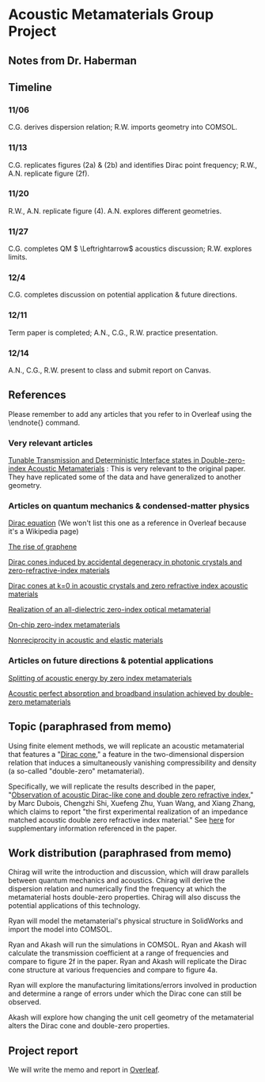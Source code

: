 # Acoustic Metamaterials Group Project
 
## Notes from Dr. Haberman

## Timeline

### 11/06 
C.G. derives dispersion relation; R.W. imports geometry into COMSOL.

### 11/13 
C.G. replicates figures (2a) \& (2b) and identifies Dirac point frequency; R.W., A.N. replicate figure (2f).

### 11/20 
R.W., A.N. replicate figure (4). A.N. explores different geometries.

### 11/27
C.G. completes QM $	\Leftrightarrow$ acoustics discussion; R.W. explores limits.

### 12/4
C.G. completes discussion on potential application \& future directions.    

### 12/11
Term paper is completed; A.N., C.G., R.W. practice presentation.

### 12/14
A.N., C.G., R.W. present to class and submit report on Canvas.
 
 
 
 
## References

Please remember to add any articles that you refer to in Overleaf using the \endnote{} command.
### Very relevant articles 

[Tunable Transmission and Deterministic Interface states in Double-zero-index Acoustic Metamaterials]()
[](https://www.nature.com/articles/s41598-018-24773-6): This is very relevant to the original paper. They have replicated some of the data and have generalized to another geometry.

### Articles on quantum mechanics & condensed-matter physics
[Dirac equation](https://en.wikipedia.org/wiki/Dirac_equation) (We won't list this one as a reference in Overleaf because it's a Wikipedia page)

[The rise of graphene](https://www.nature.com/articles/nmat1849)

[Dirac cones induced by accidental degeneracy in photonic crystals and zero-refractive-index materials](https://www.nature.com/articles/nmat3030)

[Dirac cones at k=0 in acoustic crystals and zero
refractive index acoustic materials](https://www.nature.com/articles/nmat3030)

[Realization of an all-dielectric zero-index optical metamaterial
](https://www.nature.com/articles/nphoton.2013.214/)

[On-chip zero-index metamaterials](https://www.nature.com/articles/nphoton.2015.198)

[Nonreciprocity in acoustic and elastic
materials](https://www.nature.com/articles/s41578-020-0206-0)

### Articles on future directions & potential applications

[Splitting of acoustic energy by zero index metamaterials](https://doi.org/10.1016/j.physleta.2015.07.003)

[Acoustic perfect absorption and broadband insulation achieved by double-zero metamaterials](https://aip-scitation-org.ezproxy.lib.utexas.edu/doi/10.1063/1.5018180)
 
 
 
## Topic (paraphrased from memo)

Using finite element methods, we will replicate an acoustic metamaterial that features a "[Dirac cone](https://en.wikipedia.org/wiki/Dirac_cone)," a feature in the two-dimensional dispersion relation that induces a simultaneously vanishing compressibility and density (a so-called "double-zero" metamaterial). 

Specifically, we will replicate the results described in the paper, "[Observation of acoustic Dirac-like cone and double
zero refractive index](https://cpb-us-w2.wpmucdn.com/sites.gatech.edu/dist/0/833/files/2018/09/Observation-of-acoustic-Dirac-like-cone-and-double.pdf)," by Marc Dubois, Chengzhi Shi, Xuefeng Zhu, Yuan Wang, and Xiang Zhang, which claims to report "the first experimental realization of an impedance matched acoustic double zero refractive index material." See [here](https://www.nature.com/articles/ncomms14871#Sec11) for supplementary information referenced in the paper.



## Work distribution (paraphrased from memo)
Chirag will write the introduction and discussion, which will draw parallels between quantum mechanics and acoustics. Chirag will derive the dispersion relation and numerically find the frequency at which the metamaterial hosts double-zero properties. Chirag will also discuss the potential applications of this technology.

Ryan will model the metamaterial's physical structure in SolidWorks and import the model into COMSOL. 

Ryan and Akash will run the simulations in COMSOL. Ryan and Akash will calculate the transmission coefficient at a range of frequencies and compare to figure 2f in the paper. Ryan and Akash will replicate the Dirac cone structure at various frequencies and compare to figure 4a. 

Ryan will explore the manufacturing limitations/errors involved in production and determine a range of errors under which the Dirac cone can still be observed.

Akash will explore how changing the unit cell geometry of the metamaterial alters the Dirac cone and double-zero properties.

## Project report
We will write the memo and report in [Overleaf](https://www.overleaf.com/8569867689cdpfgzhjqvpq).
